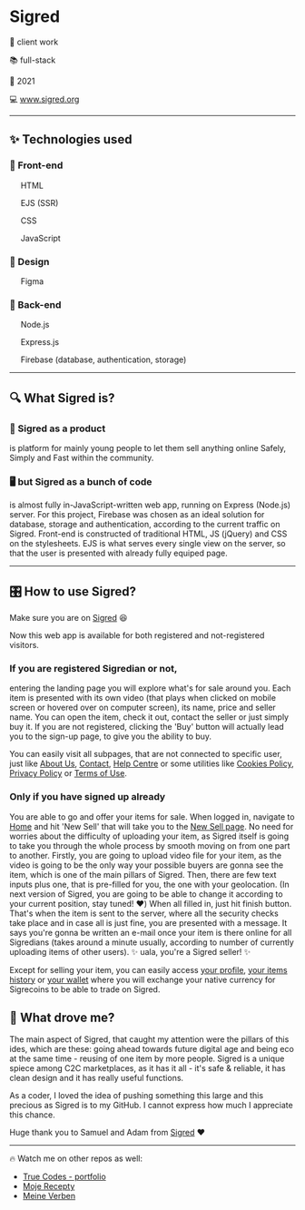 # Sigred

🤝 client work

📚 full-stack

📅 2021

💻 www.sigred.org

____

## ✨ Technologies used

### 📱 Front-end

&nbsp;&nbsp;&nbsp;&nbsp; HTML

&nbsp;&nbsp;&nbsp;&nbsp; EJS (SSR)

&nbsp;&nbsp;&nbsp;&nbsp; CSS

&nbsp;&nbsp;&nbsp;&nbsp; JavaScript

### 🎨 Design

&nbsp;&nbsp;&nbsp;&nbsp; Figma

### 🔧 Back-end

&nbsp;&nbsp;&nbsp;&nbsp; Node.js

&nbsp;&nbsp;&nbsp;&nbsp; Express.js

&nbsp;&nbsp;&nbsp;&nbsp; Firebase (database, authentication, storage)

____

##  🔍 What Sigred is? 

### 🎁 Sigred as a product

is platform for mainly young people to let them sell anything online Safely, Simply and Fast within the community.

### 🖥️ but Sigred as a bunch of code

is almost fully in-JavaScript-written web app, running on Express (Node.js) server. For this project, Firebase was chosen as an ideal solution for database, storage and authentication, according to the current traffic on Sigred. Front-end is constructed of traditional HTML, JS (jQuery) and CSS on the stylesheets. EJS is what serves every single view on the server, so that the user is presented with already fully equiped page. 

____

## 🎛️ How to use Sigred? 

Make sure you are on [Sigred](https://www.sigred.org) 😆

Now this web app is available for both registered and not-registered visitors. 

### If you are registered Sigredian or not,

entering the landing page you will explore what's for sale around you. Each item is presented with its own video (that plays when clicked on mobile screen or hovered over on computer screen), its name, price and seller name. You can open the item, check it out, contact the seller or just simply buy it. If you are not registered, clicking the 'Buy' button will actually lead you to the sign-up page, to give you the ability to buy. 

You can easily visit all subpages, that are not connected to specific user, just like [About Us](https://www.sigred.org/about), [Contact](https://www.sigred.org/contact), [Help Centre](https://www.sigred.org/help-centre) or some utilities like [Cookies Policy](https://www.sigred.org/cookies-policy), [Privacy Policy](https://www.sigred.org/privacy-policy) or [Terms of Use](https://www.sigred.org/terms-of-use).
 
 ### Only if you have signed up already
 You are able to go and offer your items for sale. When logged in, navigate to [Home](https://www.sigred.org/index) and hit 'New Sell' that will take you to the [New Sell page](https://www.sigred.org/new-sell). No need for worries about the difficulty of uploading your item, as Sigred itself is going to take you through the whole process by smooth moving on from one part to another. Firstly, you are going to upload video file for your item, as the video is going to be the only way your possible buyers are gonna see the item, which is one of the main pillars of Sigred. Then, there are few text inputs plus one, that is pre-filled for you, the one with your geolocation. (In next version of Sigred, you are going to be able to change it according to your current position, stay tuned! ♥️) When all filled in, just hit finish button. That's when the item is sent to the server, where all the security checks take place and in case all is just fine, you are presented with a message. It says you're gonna be written an e-mail once your item is there online for all Sigredians (takes around a minute usually, according to number of currently uploading items of other users). ✨ uala, you're a Sigred seller! ✨
 
 Except for selling your item, you can easily access [your profile](https://www.sigred.org/profile), [your items history](https://www.sigred.org/items) or [your wallet](https://www.sigred.org/wallet) where you will exchange your native currency for Sigrecoins to be able to trade on Sigred.

## 🚀 What drove me? 

The main aspect of Sigred, that caught my attention were the pillars of this ides, which are these: going ahead towards future digital age and being eco at the same time - reusing of one item by more people. Sigred is a unique spiece among C2C marketplaces, as it has it all - it's safe & reliable, it has clean design and it has really useful functions. 

As a coder, I loved the idea of pushing something this large and this precious as Sigred is to my GitHub. I cannot express how much I appreciate this chance. 

Huge thank you to Samuel and Adam from [Sigred](https://www.sigred.org) ❤️

___

🔥 Watch me on other repos as well:

- [True Codes -  portfolio](https://github.com/TrueCodes1/true_codes.git)
- [Moje Recepty](https://github.com/TrueCodes1/moje_recepty.git)
- [Meine Verben](https://github.com/TrueCodes1/meine_verbs.git)
